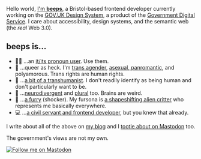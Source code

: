 Hello world, [I'm **beeps**](https://beeps.website/about/name/), a Bristol-based frontend developer currently working on the [GOV.UK Design System](http://design-system.service.gov.uk/), a product of the [Government Digital Service](https://www.gov.uk/government/organisations/government-digital-service). I care about accessibility, design systems, and the semantic web (the *real* Web 3.0). 

## beeps is…

* 🏳️‍⚧️ …an [it/its pronoun user](https://beeps.website/about/gender/). Use them.
* 🌈 …queer as heck. I'm [trans agender](https://beeps.website/about/gender/), [asexual, panromantic](https://beeps.website/about/asexuality/), and polyamorous. Trans rights are human rights.
* 🤖 …[a bit of a transhumanist](https://beeps.website/about/nonhuman/). I don't readily identify as being human and don't particularly want to be.
* 🧠 …[neurodivergent](https://beeps.website/about/neurodivergent/) and [plural](https://beeps.website/about/olive/) too. Brains are weird.
* 🐾 …[a furry](https://beeps.website/about/furry/) (shocker). My fursona is [a shapeshifting alien critter](https://beeps.website/ash/) who represents me basically everywhere.
* 💻 …[a civil servant and frontend developer](https://beeps.website/about/work/), but you knew that already.

I write about all of the above on [my blog](https://beeps.website/blog/) and I [tootle about on Mastodon](https://chitter.xyz/@batbeeps) too.

The government's views are not my own. 

[![Follow me on Mastodon](https://img.shields.io/mastodon/follow/109596274633188476?domain=https%3A%2F%2Fchitter.xyz)](https://chitter.xyz/@batbeeps)
